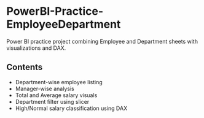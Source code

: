 # PowerBI-Practice-EmployeeDepartment
Power BI practice project combining Employee and Department sheets with visualizations and DAX.

## Contents
- Department-wise employee listing
- Manager-wise analysis
- Total and Average salary visuals
- Department filter using slicer
- High/Normal salary classification using DAX
